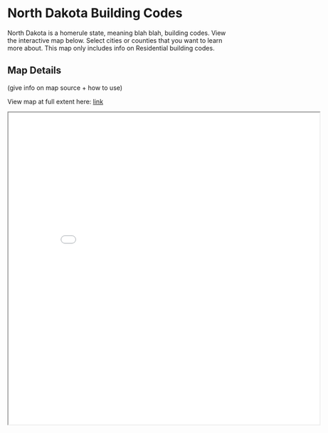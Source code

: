 # North Dakota Building Codes

North Dakota is a homerule state, meaning blah blah, building codes. 
View the interactive map below. Select cities or counties that you want to learn more about. This map only includes info on Residential building codes. 

## Map Details

(give info on map source + how to use)

View map at full extent here: [link](map.html)

<iframe src="map.html" height="700" width="700"></iframe>
